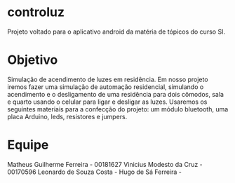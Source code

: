 # controluz
Projeto voltado para o aplicativo android da matéria de tópicos do curso SI.

# Objetivo
Simulação de acendimento de luzes em residência.
Em nosso projeto iremos fazer uma simulação de automação residencial, simulando o
acendimento e o desligamento de uma residência para dois cômodos, sala e quarto usando
o celular para ligar e desligar as luzes. Usaremos os seguintes materiais para a confecção
do projeto: um módulo bluetooth, uma placa Arduino, leds, resistores e jumpers.

# Equipe
Matheus Guilherme Ferreira - 00181627
Vinicius Modesto da Cruz - 00170596
Leonardo de Souza Costa -
Hugo de Sá Ferreira -
